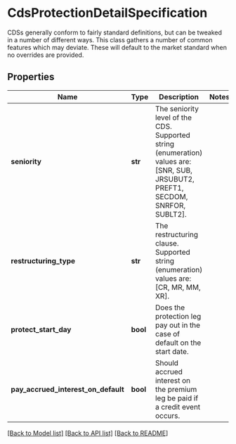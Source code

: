 # CdsProtectionDetailSpecification

CDSs generally conform to fairly standard definitions, but can be tweaked in a number of different ways.  This class gathers a number of common features which may deviate. These will default to the market standard when  no overrides are provided.

## Properties
Name | Type | Description | Notes
------------ | ------------- | ------------- | -------------
**seniority** | **str** | The seniority level of the CDS.    Supported string (enumeration) values are: [SNR, SUB, JRSUBUT2, PREFT1, SECDOM, SNRFOR, SUBLT2]. | 
**restructuring_type** | **str** | The restructuring clause.  Supported string (enumeration) values are: [CR, MR, MM, XR]. | 
**protect_start_day** | **bool** | Does the protection leg pay out in the case of default on the start date. | 
**pay_accrued_interest_on_default** | **bool** | Should accrued interest on the premium leg be paid if a credit event occurs. | 

[[Back to Model list]](../README.md#documentation-for-models) [[Back to API list]](../README.md#documentation-for-api-endpoints) [[Back to README]](../README.md)


